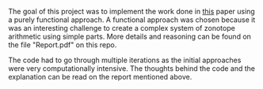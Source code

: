 The goal of this project was to implement the work done in [this]([(https://ieeexplore.ieee.org/stamp/stamp.jsp?tp=&arnumber=8418593)]) paper using a purely functional approach. A functional approach was chosen because it was an interesting challenge to create a complex system of zonotope arithmetic using simple parts. More details and reasoning can be found on the file "Report.pdf" on this repo.

The code had to go through multiple iterations as the initial approaches were very computationally intensive. The thoughts behind the code and the explanation can be read on the report mentioned above.
